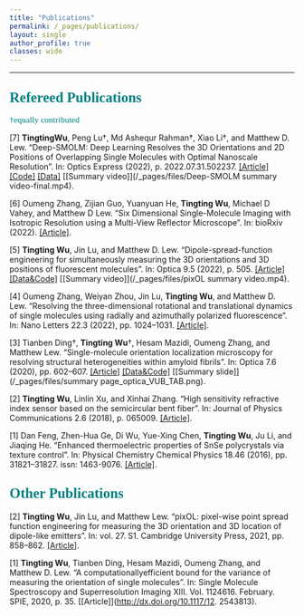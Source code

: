 ```yaml
---
title: "Publications"
permalink: /_pages/publications/
layout: single
author_profile: true
classes: wide
---
```



____

## <span style="color:teal; font-family:Comic Sans MS;font-size: 25px;">Refereed Publications</span>
 <span style="color:teal; font-family:Comic Sans MS;font-size: 15px;">†equally contributed</span>

[7] __TingtingWu__, Peng Lu†, Md Ashequr Rahman†, Xiao Li†, and Matthew D. Lew. “Deep-SMOLM: Deep Learning
Resolves the 3D Orientations and 2D Positions of Overlapping Single Molecules with Optimal Nanoscale
Resolution”. In: Optics Express (2022), p. 2022.07.31.502237. [[Article]](https://doi.org/10.1364/OE.470146) [[Code]](https://github.com/Lew-Lab/Deep-SMOLM) [[Data]](https://osf.io/x6p8r/) [[Summary video]](/_pages/files/Deep-SMOLM summary video-final.mp4).


[6] Oumeng Zhang, Zijian Guo, Yuanyuan He, __Tingting Wu__, Michael D Vahey, and Matthew D Lew. “Six Dimensional Single-Molecule Imaging with Isotropic Resolution using a Multi-View Reflector Microscope”. In: bioRxiv (2022). [[Article]](http://dx.doi.org/10.1101/2022.06.26.497661).

[5] __Tingting Wu__, Jin Lu, and Matthew D. Lew. “Dipole-spread-function engineering for simultaneously measuring
the 3D orientations and 3D positions of fluorescent molecules”. In: Optica 9.5 (2022), p. 505. [[Article]](http://dx.doi.org/10.1364/optica.451899) [[Data&Code]](https://doi.org/10.17605/OSF.IO/97GMV) [[Summary video]](/_pages/files/pixOL summary  video.mp4).

[4] Oumeng Zhang, Weiyan Zhou, Jin Lu, __Tingting Wu__, and Matthew D. Lew. “Resolving the three-dimensional
rotational and translational dynamics of single molecules using radially and azimuthally polarized fluorescence”.
In: Nano Letters 22.3 (2022), pp. 1024–1031. [[Article]](http://dx.doi.org/10.1021/acs.nanolett.1c03948).

[3] Tianben Ding†, __Tingting Wu__†, Hesam Mazidi, Oumeng Zhang, and Matthew Lew. “Single-molecule orientation
localization microscopy for resolving structural heterogeneities within amyloid fibrils”. In: Optica 7.6
(2020), pp. 602–607. [[Article]](http://dx.doi.org/10.1364/optica.388157) [[Data&Code]](https://osf.io/pe3qu/?view_only=081206495472426889c1055f21971e9a) [[Summary slide]](/_pages/files/summary page_optica_VUB_TAB.png).

[2] __Tingting Wu__, Linlin Xu, and Xinhai Zhang. “High sensitivity refractive index sensor based on the semicircular
bent fiber”. In: Journal of Physics Communications 2.6 (2018), p. 065009. [[Article]](http://dx.doi.org/10.1088/2399-6528/aacb0b).

[1] Dan Feng, Zhen-Hua Ge, Di Wu, Yue-Xing Chen, __Tingting Wu__, Ju Li, and Jiaqing He. “Enhanced thermoelectric
properties of SnSe polycrystals via texture control”. In: Physical Chemistry Chemical Physics 18.46
(2016), pp. 31821–31827. issn: 1463-9076. [[Article]](http://dx.doi.org/10.1039/C6CP06466C).

## <span style="color:teal; font-family:Comic Sans MS;font-size: 25px;">Other Publications</span>

[2] __Tingting Wu__, Jin Lu, and Matthew Lew. “pixOL: pixel-wise point spread function engineering for measuring
the 3D orientation and 3D location of dipole-like emitters”. In: vol. 27. S1. Cambridge University Press, 2021,
pp. 858–862. [[Article]](http://dx.doi.org/10.1017/S1431927621003366).

[1] __Tingting Wu__, Tianben Ding, Hesam Mazidi, Oumeng Zhang, and Matthew D. Lew. “A computationallyefficient
bound for the variance of measuring the orientation of single molecules”. In: Single Molecule Spectroscopy
and Superresolution Imaging XIII. Vol. 1124616. February. SPIE, 2020, p. 35. [[Article]](http://dx.doi.org/10.1117/12.
2543813).
